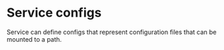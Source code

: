 # Service configs

Service can define configs that represent configuration files that can be mounted to a path.
